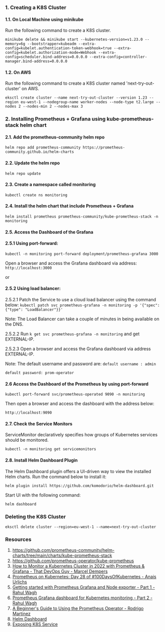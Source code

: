 ### 1. Creating a K8S Cluster

#### 1.1. On Local Machine using minikube
Run the following command to create a K8S cluster.

```minikube delete && minikube start --kubernetes-version=v1.23.0 --memory=6g --bootstrapper=kubeadm --extra-config=kubelet.authentication-token-webhook=true --extra-config=kubelet.authorization-mode=Webhook --extra-config=scheduler.bind-address=0.0.0.0 --extra-config=controller-manager.bind-address=0.0.0.0```

#### 1.2. On AWS

Run the following command to create a K8S cluster named 'next-try-out-cluster' on AWS.

```eksctl create cluster --name next-try-out-cluster --version 1.23 --region eu-west-1 --nodegroup-name worker-nodes --node-type t2.large --nodes 2 --nodes-min 2 --nodes-max 3```


### 2. Installing Prometheus + Grafana using kube-prometheus-stack helm chart


#### 2.1. Add the prometheus-community helm repo
```helm repo add prometheus-community https://prometheus-community.github.io/helm-charts```
#### 2.2. Update the helm repo 
```helm repo update```
#### 2.3. Create a namespace called monitoring  
```kubectl create ns monitoring```
#### 2.4. Install the helm chart that include Prometheus + Grafana  
```helm install prometheus prometheus-community/kube-prometheus-stack -n monitoring```
#### 2.5. Access the Dashboard of the Grafana 
#### 2.5.1 Using port-forward: 
```kubectl -n monitoring port-forward deployment/prometheus-grafana 3000```

Open a browser and access the Grafana dashboard via address:
```http://localhost:3000```

or

#### 2.5.2 Using load balancer: 

2.5.2.1 Patch the Service to use a cloud load balancer using the command below:
```kubectl patch svc prometheus-grafana -n monitoring -p '{"spec": {"type": "LoadBalancer"}}'```

Note: The Load Balancer can take a couple of minutes in being available on the DNS.

2.5.2.2 Run ```k get svc prometheus-grafana -n monitoring``` and get EXTERNAL-IP.

2.5.2.3 Open a browser and access the Grafana dashboard via address EXTERNAL-IP.


Note: The default username and password are:
```default username : admin```

```default password: prom-operator```

#### 2.6  Access the Dashboard of the Prometheus by using port-forward

```kubectl port-forward svc/prometheus-operated 9090 -n monitoring```

Then open a browser and access the dashboard with the address below:

```http://localhost:9090```

#### 2.7. Check the Service Monitors

ServiceMonitor declaratively specifies how groups of Kubernetes services should be monitored. 

```kubectl -n monitoring get servicemonitors```


#### 2.8. Install Helm Dashboard Plugin

The Helm Dashboard plugin offers a UI-driven way to view the installed Helm charts. Run the command below to install it:

```helm plugin install https://github.com/komodorio/helm-dashboard.git```

Start UI  with the following command:

```helm dashboard```


### Deleting the K8S Cluster

```eksctl delete cluster --region=eu-west-1 --name=next-try-out-cluster```


### Resources
1. https://github.com/prometheus-community/helm-charts/tree/main/charts/kube-prometheus-stack
2. https://github.com/prometheus-operator/kube-prometheus
3. [How to Monitor a Kubernetes Cluster in 2022 with Prometheus & Grafana - That DevOps Guy - Marcel Dempers](https://www.youtube.com/watch?v=YDtuwlNTzRc)
4. [Prometheus on Kubernetes: Day 28 of #100DaysOfKubernetes - Anais Urlichs](https://www.youtube.com/watch?v=n4eF8EcgpZQ) 
5. [Getting started with Prometheus Grafana and Node exporter - Part 1 - Rahul Wagh](https://www.youtube.com/watch?v=peH95b16hNI&list=PL7iMyoQPMtAPbN3A7Prac8vfikIPa02wd&index=1)
6. [ Prometheus Grafana dashboard for Kubernetes monitoring - Part 2 - Rahul Wagh](https://www.youtube.com/watch?v=3Xs49Urq16M&list=PL7iMyoQPMtAPbN3A7Prac8vfikIPa02wd&index=3) 
7. [A Beginner's Guide to Using the Prometheus Operator - Rodrigo Martinez](https://blog.container-solutions.com/prometheus-operator-beginners-guide)
8. [Helm Dashboard](https://github.com/komodorio/helm-dashboard)
9. [Exposing K8S Service](https://archive.eksworkshop.com/beginner/130_exposing-service/exposing/)



